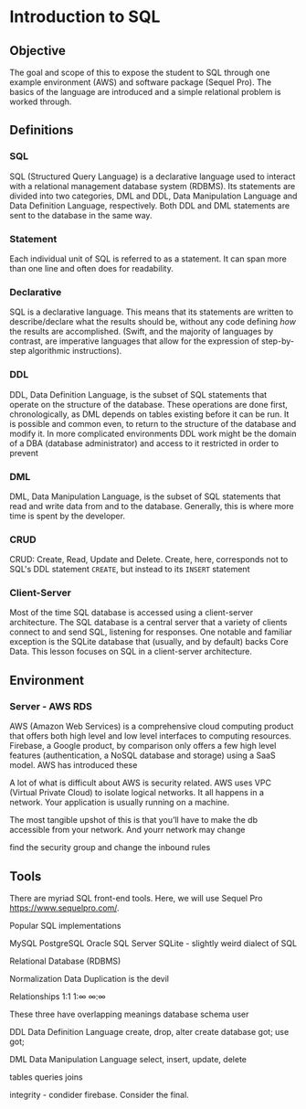 # Introduction to SQL

## Objective

The goal and scope of this to expose the student to SQL through one example environment (AWS) 
and software package (Sequel Pro). The basics of the language are introduced and a simple 
relational problem is worked through.

## Definitions 

### SQL

SQL (Structured Query Language) is a declarative language used to interact with a relational management 
database system (RDBMS). Its statements are divided into two categories, DML and DDL, Data Manipulation
Language and Data Definition Language, respectively. Both DDL and DML statements are sent to the database
in the same way.

### Statement

Each individual unit of SQL is referred to as a statement. It can span more than one line and often does
for readability. 

### Declarative

SQL is a declarative language. This means that its statements are written to describe/declare what the results
should be, without any code defining _how_ the results are accomplished. (Swift, and the majority of languages
by contrast, are imperative languages that allow for the expression of step-by-step algorithmic instructions).

### DDL

DDL, Data Definition Language, is the subset of SQL statements that operate on the structure of the database. 
These operations are done first, chronologically, as DML depends on tables existing before it can be run. It is
possible and common even, to return to the structure of the database and modify it. In more complicated environments
DDL work might be the domain of a DBA (database administrator) and access to it restricted in order to prevent

### DML

DML, Data Manipulation Language, is the subset of SQL statements that read and write data from and to the 
database. Generally, this is where more time is spent by the developer.


### CRUD

CRUD: Create, Read, Update and Delete. Create, here, corresponds not to SQL's DDL statement ```CREATE```, but 
instead to its ```INSERT``` statement

### Client-Server

Most of the time SQL database is accessed using a client-server architecture. The SQL database is a 
central server that a variety of clients connect to and send SQL, listening for responses. One 
notable and familiar exception is the SQLite database that (usually, and by default) backs Core Data. 
This lesson focuses on SQL in a client-server architecture.

## Environment 

### Server - AWS RDS

AWS (Amazon Web Services) is a comprehensive cloud computing product that offers both high level
and low level interfaces to computing resources. Firebase, a Google product, by comparison only
offers a few high level features (authentication, a NoSQL database and storage) using a SaaS model.
AWS has introduced these 

A lot of what is difficult about AWS is security related. AWS uses VPC (Virtual Private Cloud)
to isolate logical networks. It all happens in a network. Your application is usually running on a machine.

The most tangible upshot of this is that you’ll have to make the db accessible from your network.
And yourr network may change

find the security group and change the inbound rules

## Tools

There are myriad SQL front-end tools. Here, we will use Sequel Pro https://www.sequelpro.com/.

Popular SQL implementations

MySQL
PostgreSQL
Oracle
SQL Server
SQLite - slightly weird dialect of SQL

Relational Database (RDBMS)

Normalization
Data Duplication is the devil

Relationships
1:1
1:∞
∞:∞

These three have overlapping meanings
database
schema
user

DDL Data Definition Language
create, drop, alter
create database got;
use got;


DML Data Manipulation Language
select, insert, update, delete

tables
queries
joins


integrity - condider firebase. Consider the final. 
